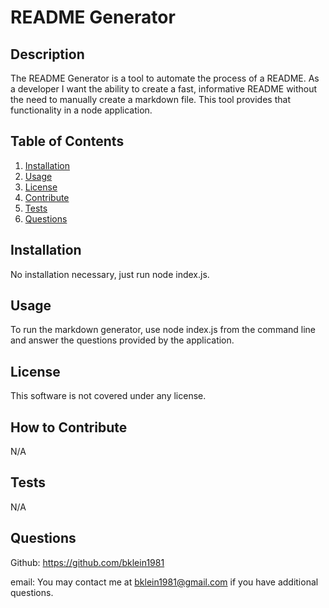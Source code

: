 # README Generator

  

  ## Description
  The README Generator is a tool to automate the process of a README. As a developer I want the ability to create a fast, informative README without the need to manually create a markdown file. This tool provides that functionality in a node application.
  
  ## Table of Contents
  1. [Installation](#Installation)
  2. [Usage](#usage)
  3. [License](#license)
  4. [Contribute](#contribute)
  5. [Tests](#tests)
  6. [Questions](#questions)
  
  ## Installation
  No installation necessary, just run node index.js.
  
  ## Usage
  To run the markdown generator, use node index.js from the command line and answer the questions provided by the application.
  
  ## License
  This software is not covered under any license.
  
  
  
  ## How to Contribute
  N/A
  
  ## Tests
  N/A
  
  ## Questions
  Github: https://github.com/bklein1981
  
  email: You may contact me at bklein1981@gmail.com if you have additional questions.
